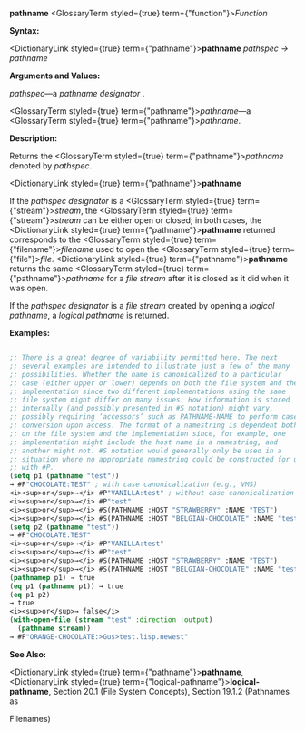 **pathname** <GlossaryTerm styled={true} term={"function"}><i>Function</i></GlossaryTerm> 



**Syntax:** 



<DictionaryLink styled={true} term={"pathname"}><b>pathname</b></DictionaryLink> *pathspec → pathname* 



**Arguments and Values:** 



*pathspec*—a *pathname designator* . 



<GlossaryTerm styled={true} term={"pathname"}><i>pathname</i></GlossaryTerm>—a <GlossaryTerm styled={true} term={"pathname"}><i>pathname</i></GlossaryTerm>. 



**Description:** 



Returns the <GlossaryTerm styled={true} term={"pathname"}><i>pathname</i></GlossaryTerm> denoted by *pathspec*. 







 



 



<DictionaryLink styled={true} term={"pathname"}><b>pathname</b></DictionaryLink> 



If the *pathspec designator* is a <GlossaryTerm styled={true} term={"stream"}><i>stream</i></GlossaryTerm>, the <GlossaryTerm styled={true} term={"stream"}><i>stream</i></GlossaryTerm> can be either open or closed; in both cases, the <DictionaryLink styled={true} term={"pathname"}><b>pathname</b></DictionaryLink> returned corresponds to the <GlossaryTerm styled={true} term={"filename"}><i>filename</i></GlossaryTerm> used to open the <GlossaryTerm styled={true} term={"file"}><i>file</i></GlossaryTerm>. <DictionaryLink styled={true} term={"pathname"}><b>pathname</b></DictionaryLink> returns the same <GlossaryTerm styled={true} term={"pathname"}><i>pathname</i></GlossaryTerm> for a *file stream* after it is closed as it did when it was open. 



If the *pathspec designator* is a *file stream* created by opening a *logical pathname*, a *logical pathname* is returned. 



**Examples:**
```lisp

;; There is a great degree of variability permitted here. The next 
;; several examples are intended to illustrate just a few of the many 
;; possibilities. Whether the name is canonicalized to a particular 
;; case (either upper or lower) depends on both the file system and the 
;; implementation since two different implementations using the same 
;; file system might differ on many issues. How information is stored 
;; internally (and possibly presented in #S notation) might vary, 
;; possibly requiring ‘accessors’ such as PATHNAME-NAME to perform case 
;; conversion upon access. The format of a namestring is dependent both 
;; on the file system and the implementation since, for example, one 
;; implementation might include the host name in a namestring, and 
;; another might not. #S notation would generally only be used in a 
;; situation where no appropriate namestring could be constructed for use 
;; with #P. 
(setq p1 (pathname "test")) 
→ #P"CHOCOLATE:TEST" ; with case canonicalization (e.g., VMS) 
<i><sup>or</sup>→</i> #P"VANILLA:test" ; without case canonicalization (e.g., Unix) 
<i><sup>or</sup>→</i> #P"test" 
<i><sup>or</sup>→</i> #S(PATHNAME :HOST "STRAWBERRY" :NAME "TEST") 
<i><sup>or</sup>→</i> #S(PATHNAME :HOST "BELGIAN-CHOCOLATE" :NAME "test") 
(setq p2 (pathname "test")) 
→ #P"CHOCOLATE:TEST" 
<i><sup>or</sup>→</i> #P"VANILLA:test" 
<i><sup>or</sup>→</i> #P"test" 
<i><sup>or</sup>→</i> #S(PATHNAME :HOST "STRAWBERRY" :NAME "TEST") 
<i><sup>or</sup>→</i> #S(PATHNAME :HOST "BELGIAN-CHOCOLATE" :NAME "test") 
(pathnamep p1) → true 
(eq p1 (pathname p1)) → true 
(eq p1 p2) 
→ true 
<i><sup>or</sup>→ false</i> 
(with-open-file (stream "test" :direction :output) 
  (pathname stream)) 
→ #P"ORANGE-CHOCOLATE:>Gus>test.lisp.newest" 

```
**See Also:** 



<DictionaryLink styled={true} term={"pathname"}><b>pathname</b></DictionaryLink>, <DictionaryLink styled={true} term={"logical-pathname"}><b>logical-pathname</b></DictionaryLink>, Section 20.1 (File System Concepts), Section 19.1.2 (Pathnames as 



 



 



Filenames) 



